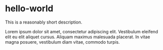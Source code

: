 # hello-world
This is a reasonably short description.

Lorem ipsum dolor sit amet, consectetur adipiscing elit. Vestibulum eleifend elit eu elit aliquet cursus. Aliquam maximus malesuada placerat. In vitae magna posuere, vestibulum diam vitae, commodo turpis. 
